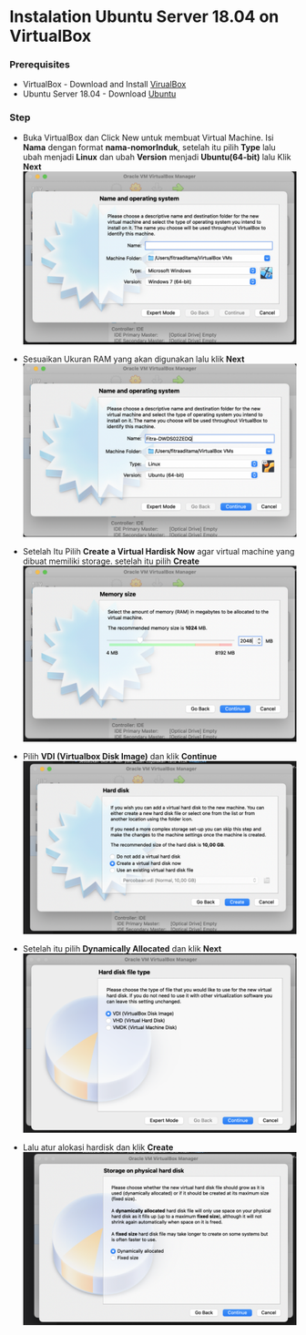 # Instalation Ubuntu Server 18.04 on VirtualBox

### Prerequisites
 - VirtualBox - Download and Install [VirualBox](https://www.virtualbox.org/)
 - Ubuntu Server 18.04 - Download [Ubuntu](https://ubuntu.com/download/server)

 ### Step
 - Buka VirtualBox dan Click New untuk membuat Virtual Machine. Isi **Nama** dengan format **nama-nomorInduk**, setelah itu pilih **Type** lalu ubah menjadi **Linux** dan ubah **Version** menjadi **Ubuntu(64-bit)** lalu Klik **Next**
 ![alt text](https://github.com/fitraaditama7/DumbwaysBootcamp/blob/master/week1/VIRTUAL%20BOX%20-%20INSTALL%20UBUNTU/img/1.png?raw=true)

 - Sesuaikan Ukuran RAM yang akan digunakan lalu klik **Next**
 ![alt text](https://github.com/fitraaditama7/DumbwaysBootcamp/blob/master/week1/VIRTUAL%20BOX%20-%20INSTALL%20UBUNTU/img/2.png?raw=true)


 - Setelah Itu Pilih **Create a Virtual Hardisk Now** agar virtual machine yang dibuat memiliki storage. setelah itu pilih **Create**
  ![alt text](https://github.com/fitraaditama7/DumbwaysBootcamp/blob/master/week1/VIRTUAL%20BOX%20-%20INSTALL%20UBUNTU/img/3.png?raw=true)

 - Pilih **VDI (Virtualbox Disk Image)** dan klik **Continue**
  ![alt text](https://github.com/fitraaditama7/DumbwaysBootcamp/blob/master/week1/VIRTUAL%20BOX%20-%20INSTALL%20UBUNTU/img/4.png?raw=true)

 - Setelah itu pilih **Dynamically Allocated** dan klik **Next**
  ![alt text](https://github.com/fitraaditama7/DumbwaysBootcamp/blob/master/week1/VIRTUAL%20BOX%20-%20INSTALL%20UBUNTU/img/5.png?raw=true)

 - Lalu atur alokasi hardisk dan klik **Create**
  ![alt text](https://github.com/fitraaditama7/DumbwaysBootcamp/blob/master/week1/VIRTUAL%20BOX%20-%20INSTALL%20UBUNTU/img/6.png?raw=true)


